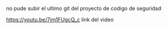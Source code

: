 no pude subir el ultimo git del proyecto de codigo de seguridad


https://youtu.be/7jm1FUgcQ_c
link del video

